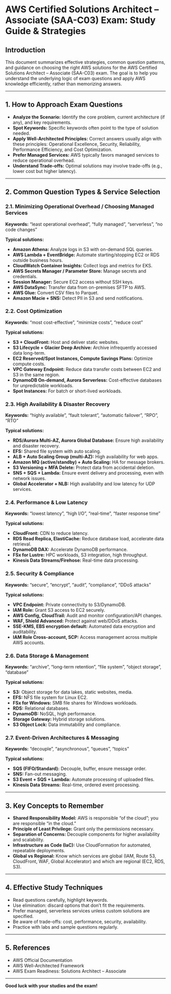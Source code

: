 # AWS Certified Solutions Architect – Associate (SAA-C03) Exam: Study Guide & Strategies

## Introduction

This document summarizes effective strategies, common question patterns, and guidance on choosing the right AWS solutions for the AWS Certified Solutions Architect – Associate (SAA-C03) exam. The goal is to help you understand the underlying logic of exam questions and apply AWS knowledge efficiently, rather than memorizing answers.

---

## 1. How to Approach Exam Questions

- **Analyze the Scenario:** Identify the core problem, current architecture (if any), and key requirements.
- **Spot Keywords:** Specific keywords often point to the type of solution needed.
- **Apply Well-Architected Principles:** Correct answers usually align with these principles: Operational Excellence, Security, Reliability, Performance Efficiency, and Cost Optimization.
- **Prefer Managed Services:** AWS typically favors managed services to reduce operational overhead.
- **Understand Trade-offs:** Optimal solutions may involve trade-offs (e.g., lower cost but higher latency).

---

## 2. Common Question Types & Service Selection

### 2.1. Minimizing Operational Overhead / Choosing Managed Services

**Keywords:** “least operational overhead”, “fully managed”, “serverless”, “no code changes”

**Typical solutions:**
- **Amazon Athena:** Analyze logs in S3 with on-demand SQL queries.
- **AWS Lambda + EventBridge:** Automate starting/stopping EC2 or RDS outside business hours.
- **CloudWatch Container Insights:** Collect logs and metrics for EKS.
- **AWS Secrets Manager / Parameter Store:** Manage secrets and credentials.
- **Session Manager:** Secure EC2 access without SSH keys.
- **AWS DataSync:** Transfer data from on-premises SFTP to AWS.
- **AWS Glue:** Convert CSV files to Parquet.
- **Amazon Macie + SNS:** Detect PII in S3 and send notifications.

### 2.2. Cost Optimization

**Keywords:** “most cost-effective”, “minimize costs”, “reduce cost”

**Typical solutions:**
- **S3 + CloudFront:** Host and deliver static websites.
- **S3 Lifecycle + Glacier Deep Archive:** Archive infrequently accessed data long-term.
- **EC2 Reserved/Spot Instances, Compute Savings Plans:** Optimize compute costs.
- **VPC Gateway Endpoint:** Reduce data transfer costs between EC2 and S3 in the same region.
- **DynamoDB On-demand, Aurora Serverless:** Cost-effective databases for unpredictable workloads.
- **Spot Instances:** For batch or short-lived workloads.

### 2.3. High Availability & Disaster Recovery

**Keywords:** “highly available”, “fault tolerant”, “automatic failover”, “RPO”, “RTO”

**Typical solutions:**
- **RDS/Aurora Multi-AZ, Aurora Global Database:** Ensure high availability and disaster recovery.
- **EFS:** Shared file system with auto scaling.
- **ALB + Auto Scaling Group (multi-AZ):** High availability for web apps.
- **Amazon MQ (active/standby) + Auto Scaling:** HA for message brokers.
- **S3 Versioning + MFA Delete:** Protect data from accidental deletion.
- **SNS + SQS + Lambda:** Ensure event delivery and processing, even with network issues.
- **Global Accelerator + NLB:** High availability and low latency for UDP services.

### 2.4. Performance & Low Latency

**Keywords:** “lowest latency”, “high I/O”, “real-time”, “faster response time”

**Typical solutions:**
- **CloudFront:** CDN to reduce latency.
- **RDS Read Replica, ElastiCache:** Reduce database load, accelerate data retrieval.
- **DynamoDB DAX:** Accelerate DynamoDB performance.
- **FSx for Lustre:** HPC workloads, S3 integration, high throughput.
- **Kinesis Data Streams/Firehose:** Real-time data processing.

### 2.5. Security & Compliance

**Keywords:** “secure”, “encrypt”, “audit”, “compliance”, “DDoS attacks”

**Typical solutions:**
- **VPC Endpoint:** Private connectivity to S3/DynamoDB.
- **IAM Role:** Grant S3 access to EC2 securely.
- **AWS Config, CloudTrail:** Audit and monitor configuration/API changes.
- **WAF, Shield Advanced:** Protect against web/DDoS attacks.
- **SSE-KMS, EBS encryption default:** Automated data encryption and auditability.
- **IAM Role Cross-account, SCP:** Access management across multiple AWS accounts.

### 2.6. Data Storage & Management

**Keywords:** “archive”, “long-term retention”, “file system”, “object storage”, “database”

**Typical solutions:**
- **S3:** Object storage for data lakes, static websites, media.
- **EFS:** NFS file system for Linux EC2.
- **FSx for Windows:** SMB file shares for Windows workloads.
- **RDS:** Relational databases.
- **DynamoDB:** NoSQL, high performance.
- **Storage Gateway:** Hybrid storage solutions.
- **S3 Object Lock:** Data immutability and compliance.

### 2.7. Event-Driven Architectures & Messaging

**Keywords:** “decouple”, “asynchronous”, “queues”, “topics”

**Typical solutions:**
- **SQS (FIFO/Standard):** Decouple, buffer, ensure message order.
- **SNS:** Fan-out messaging.
- **S3 Event + SQS + Lambda:** Automate processing of uploaded files.
- **Kinesis Data Streams:** Real-time, ordered event processing.

---

## 3. Key Concepts to Remember

- **Shared Responsibility Model:** AWS is responsible “of the cloud”; you are responsible “in the cloud.”
- **Principle of Least Privilege:** Grant only the permissions necessary.
- **Separation of Concerns:** Decouple components for higher availability and scalability.
- **Infrastructure as Code (IaC):** Use CloudFormation for automated, repeatable deployments.
- **Global vs Regional:** Know which services are global (IAM, Route 53, CloudFront, WAF, Global Accelerator) and which are regional (EC2, RDS, S3).

---

## 4. Effective Study Techniques

- Read questions carefully, highlight keywords.
- Use elimination: discard options that don’t fit the requirements.
- Prefer managed, serverless services unless custom solutions are specified.
- Be aware of trade-offs: cost, performance, security, availability.
- Practice with labs and sample questions regularly.

---

## 5. References

- AWS Official Documentation
- AWS Well-Architected Framework
- AWS Exam Readiness: Solutions Architect – Associate

---

**Good luck with your studies and the exam!**
